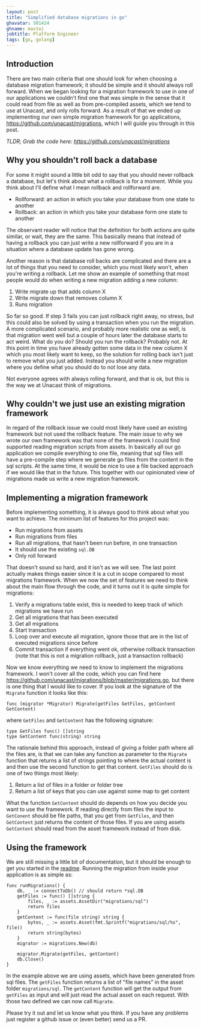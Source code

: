 ```yaml
---
layout: post
title: "Simplified database migrations in go"
ghavatar: 501424
ghname: mastoj
jobtitle: Platform Engineer
tags: [go, golang]
---
```


## Introduction

There are two main criteria that one should look for when choosing a database migration framework; it should be simple and it should always roll forward. When we began looking for a migration framework to use in one of our applications we couldn't find one that was simple in the sense that it could read from file as well as from pre-compiled assets, which we tend to use at Unacast, and only rolls forward. As a result of that we ended up implementing our own simple migration framework for go applications, https://github.com/unacast/migrations, which I will guide you through in this post.

*TLDR; Grab the code here: https://github.com/unacast/migrations*

## Why you shouldn't roll back a database

For some it might sound a little bit odd to say that you should never rollback a database, but let's think about what a rollback is for a moment. While you think about I'll define what I mean rollback and rollforward are.

* Rollforward: an action in which you take your database from one state to another
* Rollback: an action in which you take your database form one state to another

The observant reader will notice that the definition for both actions are quite similar, or wait, they are the same. This basically means that instead of having a rollback you can just write a new rollforward if you are in a situation where a database update has gone wrong. 

Another reason is that database roll backs are complicated and there are a lot of things that you need to consider, which you most likely won't, when you're writing a rollback. Let me show an example of something that most people would do when writing a new migration adding a new column:

1. Write migrate up that adds column X
2. Write migrate down that removes column X
3. Runs migration

So far so good. If step 3 fails you can just rollback right away, no stress, but this could also be solved by using a transaction when you run the migration. A more complicated scenario, and probably more realistic one as well, is that migration went well but a couple of hours later the database starts to act weird. What do you do? Should you run the rollback? Probably not. At this point in time you have already gotten some data in the new column X which you most likely want to keep, so the solution for rolling back isn't just to remove what you just added. Instead you should write a new migration where you define what you should do to not lose any data.

Not everyone agrees with always rolling forward, and that is ok, but this is the way we at Unacast think of migrations.

## Why couldn't we just use an existing migration framework

In regard of the rollback issue we could most likely have used an existing framework but not used the rollback feature. The main issue to why we wrote our own framework was that none of the framework I could find supported reading migration scripts from assets. In basically all our go application we compile everything to one file, meaning that sql files will have a pre-compile step where we generate go files from the content in the sql scripts. At the same time, it would be nice to use a file backed approach if we would like that in the future. This together with our opinionated view of migrations made us write a new migration framework.

## Implementing a migration framework

Before implementing something, it is always good to think about what you want to achieve. The minimum list of features for this project was:

* Run migrations from assets
* Run migrations from files
* Run all migrations, that hasn't been run before, in one transaction
* It should use the existing `sql.DB`
* Only roll forward

That doesn't sound so hard, and it isn't as we will see. The last point actually makes things easier since it is a cut in scope compared to most migrations framework. When we now the set of features we need to think about the main flow through the code, and it turns out it is quite simple for migrations:

1. Verify a migrations table exist, this is needed to keep track of which migrations we have run
2. Get all migrations that has been executed
3. Get all migrations
4. Start transaction
5. Loop over and execute all migration, ignore those that are in the list of executed migrations since before
6. Commit transaction if everything went ok, otherwise rollback transaction (note that this is not a migration rollback, just a transaction rollback)

Now we know everything we need to know to implement the migrations framework. I won't cover all the code, which you can find here https://github.com/unacast/migrations/blob/master/migrations.go, but there is one thing that I would like to cover. If you look at the signature of the `Migrate` function it looks like this:

    func (migrator *Migrator) Migrate(getFiles GetFiles, getContent GetContent) 

where `GetFiles` and `GetContent` has the following signature:

    type GetFiles func() []string
    type GetContent func(string) string

The rationale behind this approach, instead of giving a folder path where all the files are, is that we can take any function as parameter to the `Migrate` function that returns a list of strings pointing to where the actual content is and then use the second function to get that content. `GetFiles` should do is one of two things most likely:

1. Return a list of files in a folder or folder tree
2. Return a list of keys that you can use against some map to get content

What the function `GetContent` should do depends on how you decide you want to use the framework. If reading directly from files the input to `GetConent` should be file paths, that you get from `GetFiles`, and then `GetContent` just returns the content of those files. If you are using assets `GetContent` should read from the asset framework instead of from disk.

## Using the framework

We are still missing a little bit of documentation, but it should be enough to get you started in the [readme](https://github.com/unacast/migrations). Running the migration from inside your application is as simple as: 

```
func runMigrations() {
    db, _ := connectToDb() // should return *sql.DB
    getFiles := func() []string {
        files, _ := assets.AssetDir("migrations/sql")
        return files
    }
    getContent := func(file string) string {
        bytes, _ := assets.Asset(fmt.Sprintf("migrations/sql/%s", file))
        return string(bytes)
    }
    migrator := migrations.New(db)

    migrator.Migrate(getFiles, getContent)
    db.Close()
}
```

In the example above we are using assets, which have been generated from sql files. The `getFiles` function returns a list of "file names" in the asset folder `migrations/sql`. The `getContent` function will get the output from `getFiles` as input and will just read the actual asset on each request. With those two defined we can now call `Migrate`.

Please try it out and let us know what you think. If you have any problems just register a github issue or (even better) send us a PR.